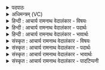 <details><summary>पदपाठः</summary>

प꣡रि꣢꣯। प्र। अ꣣सिष्यदत्। कविः꣢। सि꣡न्धोः꣢꣯। ऊ꣣र्मौ꣢। अधि꣢꣯। श्रि꣣तः꣢। का꣣रु꣢म्। बि꣡भ्र꣢꣯त्। पु꣣रुस्पृ꣡ह꣢म्। पुरु। स्पृ꣡ह꣢꣯म्। ४८६।
</details>

<details><summary>अधिमन्त्रम् (VC)</summary>

- पवमानः सोमः
- असितः काश्यपो देवलो वा
- गायत्री
- षड्जः
- पावमानं काण्डम्
</details>

<details><summary>हिन्दी : आचार्य रामनाथ वेदालंकार - विषयः</summary>

अगले मन्त्र में सोम परमात्मा के साथ तरङ्गों के झूले में झूलना वर्णित है।
</details>

<details><summary>हिन्दी : आचार्य रामनाथ वेदालंकार - पदार्थः</summary>

पदार्थान्वयभाषाः -  (कविः) वेदकाव्य का कर्ता, काव्यजनित आनन्द से तरङ्गित हृदयवाला सोम परमेश्वर (सिन्धोः) आनन्दसागर की (ऊर्मौ) लहरों पर (अधिश्रितः) स्थित हुआ (पुरुस्पृहम्) अतिप्रिय (कारुम्) स्तुतिकर्ता जीव को (बिभ्रत्) अपने साथ धारण किये हुए (परि प्रासिष्यदत्) आनन्द की लहरों पर झूल रहा है ॥१०॥ वस्तुतः परमात्मा का झूले आदि से सम्बन्ध न होने के कारण यहाँ असम्बन्ध में सम्बन्ध रूप अतिशयोक्ति अलङ्कार है ॥१०॥
</details>

<details><summary>हिन्दी : आचार्य रामनाथ वेदालंकार - भावार्थः</summary>

भावार्थभाषाः -  सच्चिदानन्दस्वरूप रसमय परमेश्वर अपने सहचर मुझ जीवात्मा का मानो हाथ पकड़े हुए आनन्द-सागर की लहरों पर झूल रहा है। अहो, उसके साथ ऐसा पहले कभी अनुभव में न आया हुआ सुख मैं अनुभव कर रहा हूँ। सचमुच, कृतकृत्य हो गया हूँ। मैंने जीवन की सफलता पा ली है ॥१०॥ इस दशति में भी रसागार सोम परमेश्वर का तथा तज्जनित आनन्द का वर्णन होने से इस दशति के विषय की पूर्व दशति के विषय के साथ संगति है ॥ पञ्चम प्रपाठक में द्वितीयार्ध की पाँचवीं दशति समाप्त ॥ यह पञ्चम प्रपाठक समाप्त हुआ ॥ पञ्चम अध्याय में द्वितीय खण्ड समाप्त ॥
</details>

<details><summary>संस्कृत : आचार्य रामनाथ वेदालंकार - विषयः</summary>

अथ सोमेन परमात्मना सह तरङ्गदोलारोहणं वर्ण्यते।
</details>

<details><summary>संस्कृत : आचार्य रामनाथ वेदालंकार - पदार्थः</summary>

पदार्थान्वयभाषाः -  (कविः) वेदकाव्यस्य कर्ता, काव्यानन्दतरङ्गितहृदयः सोमः परमेश्वरः (सिन्धोः) आनन्दसागरस्य (ऊर्मौ) तरङ्गे (अधिश्रितः) अधिष्ठितः सन् (पुरुस्पृहम्) बहुस्पृहणीयम् (कारुम्) स्तुतिकर्तारम् जीवम्। कारुरिति स्तोतृनाम। निघं० ३।१६। कारुः कर्ता स्तोमानाम्। निरु० ६।५। (बिभ्रत्) धारयन् (परि प्रासिष्यदत्) आनन्दलहरीषु दोलारोहणम् अनुभवति ॥१०॥ अत्र वस्तुतः परमात्मनो दोलादिसम्बन्धाभावाद् असम्बन्धे सम्बन्धरूपोऽतिशयोक्तिरलङ्कारः ॥१०॥
</details>

<details><summary>संस्कृत : आचार्य रामनाथ वेदालंकार - भावार्थः</summary>

भावार्थभाषाः -  सच्चिदानन्दस्वरूपो रसमयः परमेश्वरः स्वसहचरं जीवात्मानं मां हस्ताभ्यामिव धारयन्नानन्दोदधेस्तरङ्गेषु दोलायते। अहो, तेन सह कीदृक् अननुभूतपूर्वम् अवर्णनीयं सुखं मयाऽनुभूयते। सत्यं, कृतकृत्योऽस्मि। लब्धं मया जीवनस्य साफल्यम् ॥१०॥ अत्रापि रसागारस्य सोमस्य परमेश्वरस्य तज्जनितानन्दरसस्य च वर्णनादेतद्दशत्यर्थस्य पूर्वदशत्यर्थेन संगतिरस्तीति विदाङ्कुर्वन्तु ॥ इति पञ्चमे प्रपाठके द्वितीयार्धे पञ्चमी दशतिः। समाप्तोऽयं पञ्चमः प्रपाठकः ॥ इति पञ्चमेऽध्याये द्वितीयः खण्डः।
</details>

<details><summary>संस्कृत : आचार्य रामनाथ वेदालंकार - पादटिप्पनी</summary>

टिप्पणी:   १. ऋ० ९।१४।१, ‘कारुं’ इत्यत्र ‘कारं’ इति पाठः।
</details>